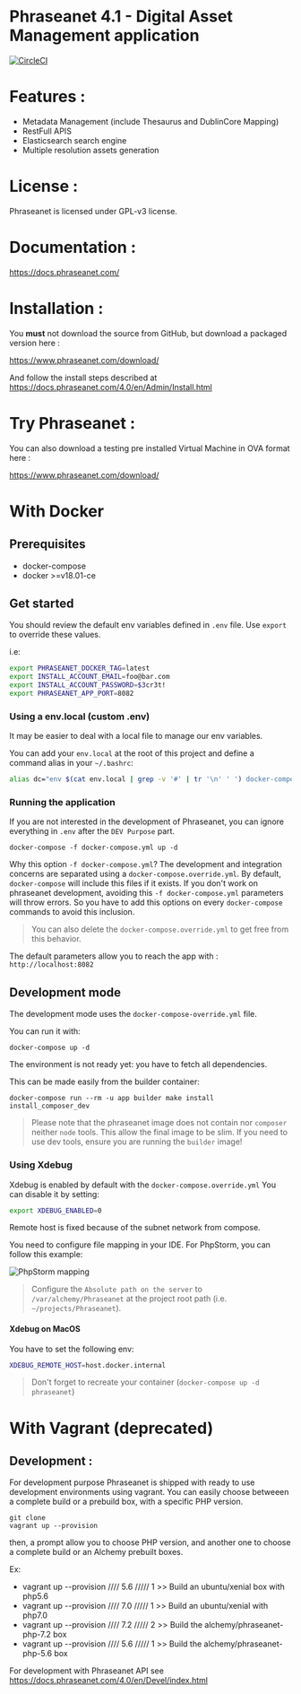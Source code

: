 Phraseanet 4.1 - Digital Asset Management application
=====================================================

[![CircleCI](https://circleci.com/gh/alchemy-fr/Phraseanet/tree/master.svg?style=shield)](https://circleci.com/gh/alchemy-fr/Phraseanet/tree/master)

# Features :

 - Metadata Management (include Thesaurus and DublinCore Mapping)
 - RestFull APIS
 - Elasticsearch search engine
 - Multiple resolution assets generation

# License :

Phraseanet is licensed under GPL-v3 license.

# Documentation :

https://docs.phraseanet.com/

# Installation :

You **must** not download the source from GitHub, but download a packaged version here :

https://www.phraseanet.com/download/

And follow the install steps described at https://docs.phraseanet.com/4.0/en/Admin/Install.html

# Try Phraseanet :

You can also download a testing pre installed Virtual Machine in OVA format here :

https://www.phraseanet.com/download/

# With Docker

## Prerequisites

- docker-compose
- docker >=v18.01-ce

## Get started

You should review the default env variables defined in `.env` file.
Use `export` to override these values.

i.e:
```bash
export PHRASEANET_DOCKER_TAG=latest
export INSTALL_ACCOUNT_EMAIL=foo@bar.com
export INSTALL_ACCOUNT_PASSWORD=$3cr3t!
export PHRASEANET_APP_PORT=8082
```

### Using a env.local (custom .env)

It may be easier to deal with a local file to manage our env variables.

You can add your `env.local` at the root of this project and define a command alias in your `~/.bashrc`:

```bash
alias dc="env $(cat env.local | grep -v '#' | tr '\n' ' ') docker-compose"
```

### Running the application

If you are not interested in the development of Phraseanet, you can ignore everything in `.env` after the `DEV Purpose` part.

    docker-compose -f docker-compose.yml up -d

Why this option `-f docker-compose.yml`?
The development and integration concerns are separated using a `docker-compose.override.yml`. By default, `docker-compose` will include this files if it exists.
If you don't work on phraseanet development, avoiding this `-f docker-compose.yml` parameters will throw errors. So you have to add this options on every `docker-compose` commands to avoid this inclusion.

> You can also delete the `docker-compose.override.yml` to get free from this behavior.


The default parameters allow you to reach the app with : `http://localhost:8082`

## Development mode

The development mode uses the `docker-compose-override.yml` file.

You can run it with:

    docker-compose up -d

The environment is not ready yet: you have to fetch all dependencies.

This can be made easily from the builder container:

    docker-compose run --rm -u app builder make install install_composer_dev

> Please note that the phraseanet image does not contain nor `composer` neither `node` tools. This allow the final image to be slim.
> If you need to use dev tools, ensure you are running the `builder` image!

### Using Xdebug

Xdebug is enabled by default with the `docker-compose.override.yml`
You can disable it by setting:

```bash
export XDEBUG_ENABLED=0
```

Remote host is fixed because of the subnet network from compose.

You need to configure file mapping in your IDE.
For PhpStorm, you can follow this example:

![PhpStorm mapping](https://i.ibb.co/GMb43Cv/image.png)

> Configure the `Absolute path on the server` to `/var/alchemy/Phraseanet` at the project root path (i.e. `~/projects/Phraseanet`).

#### Xdebug on MacOS

You have to set the following env:
```bash
XDEBUG_REMOTE_HOST=host.docker.internal
```

> Don't forget to recreate your container (`docker-compose up -d phraseanet`)

# With Vagrant (deprecated)

## Development :

For development purpose Phraseanet is shipped with ready to use development environments using vagrant.
You can easily choose betweeen a complete build or a prebuild box, with a specific PHP version.

    git clone
    vagrant up --provision

then, a prompt allow you to choose PHP version, and another one to choose a complete build or an Alchemy prebuilt boxes.

Ex:
- vagrant up --provision  //// 5.6 ///// 1  >> Build an ubuntu/xenial box with php5.6
- vagrant up --provision  //// 7.0 ///// 1  >> Build an ubuntu/xenial with php7.0
- vagrant up --provision  //// 7.2 ///// 2  >> Build the alchemy/phraseanet-php-7.2 box
- vagrant up --provision  //// 5.6 ///// 1  >> Build the alchemy/phraseanet-php-5.6 box


For development with Phraseanet API see https://docs.phraseanet.com/4.0/en/Devel/index.html
